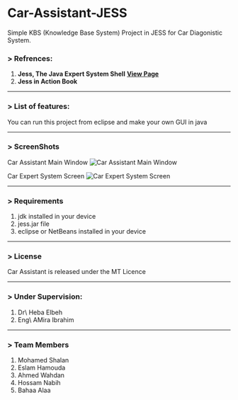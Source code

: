 Car-Assistant-JESS
==================
Simple KBS (Knowledge Base System) Project in JESS for Car Diagonistic System.

### > Refrences:
1. **Jess, The Java Expert System Shell** [**View Page**](http://herzberg.ca.sandia.gov/jess/docs/52/index.html)
2. **Jess in Action Book**

-------------------------
### > List of features:
You can run this project from eclipse and make your own GUI in java 

--------------------------
### > ScreenShots
Car Assistant Main Window
![Car Assistant Main Window](https://raw.githubusercontent.com/sh3lan93/Car-Assistant-JESS/master/MainScreen.png)


Car Expert System Screen
![Car Expert System Screen](https://raw.githubusercontent.com/sh3lan93/Car-Assistant-JESS/master/CarExpertSystemScreen.png)

-----------------------
### > Requirements
1. jdk installed in your device 
2. jess.jar file 
3. eclipse or NetBeans installed in your device 

-------------------------
### > License
Car Assistant is released under the MT Licence

--------------------------
### > Under Supervision:
1. Dr\ Heba Elbeh 
2. Eng\ AMira Ibrahim

------------------------
### > Team Members
1. Mohamed Shalan
2. Eslam Hamouda
3. Ahmed Wahdan 
4. Hossam Nabih 
5. Bahaa Alaa
